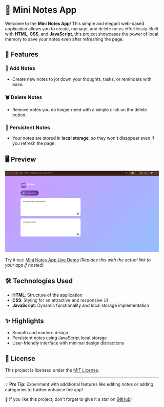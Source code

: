 # 📝 Mini Notes App

Welcome to the **Mini Notes App**! This simple and elegant web-based application allows you to create, manage, and delete notes effortlessly. Built with **HTML**, **CSS**, and **JavaScript**, this project showcases the power of local memory to save your notes even after refreshing the page.

## 🚀 Features

### 📌 Add Notes
- Create new notes to jot down your thoughts, tasks, or reminders with ease.

### 🗑️ Delete Notes
- Remove notes you no longer need with a simple click on the delete button.

### 🔄 Persistent Notes
- Your notes are stored in **local storage**, so they won't disappear even if you refresh the page.

## 🖥️ Preview

<img src="images/Screenshot 2024-12-13 020425.png" alt="Notes App Preview" width="850">

Try it out: [Mini Notes App Live Demo](https://your-live-demo-link-here.com) *(Replace this with the actual link to your app if hosted)*

## 🛠️ Technologies Used

- **HTML**: Structure of the application
- **CSS**: Styling for an attractive and responsive UI
- **JavaScript**: Dynamic functionality and local storage implementation


## ✨ Highlights

- Smooth and modern design
- Persistent notes using JavaScript local storage
- User-friendly interface with minimal design distractions

## 📜 License

This project is licensed under the [MIT License](https://opensource.org/licenses/MIT).

---

💡 **Pro Tip**: Experiment with additional features like editing notes or adding categories to further enhance the app!

🌟 If you like this project, don't forget to give it a star on [GitHub](https://github.com/visheshJS/Notes-Site)!
